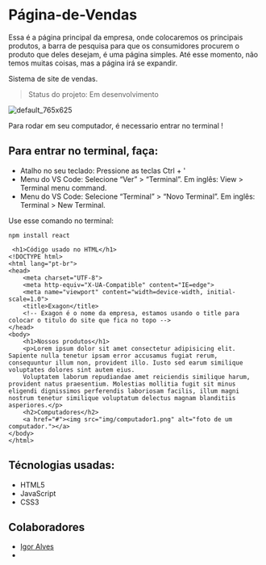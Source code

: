# Página-de-Vendas
Essa é a página principal da empresa, onde colocaremos os principais produtos, a barra de pesquisa para que os consumidores procurem o produto que deles desejam, é uma página simples. Até esse momento, não temos muitas coisas, mas a página irá se expandir.


Sistema de site de vendas.

> Status do projeto: Em desenvolvimento


![default_765x625](https://user-images.githubusercontent.com/110192250/228720545-0f37c5e0-10db-427d-9e6b-9ae7b6a0d7ec.png)



Para rodar em seu computador, é necessario entrar no terminal !

## Para entrar no terminal, faça:              

* Atalho no seu teclado: Pressione as teclas Ctrl + '
* Menu do VS Code: Selecione “Ver” > “Terminal”. Em inglês: View > Terminal menu command.
* Menu do VS Code: Selecione “Terminal” > “Novo Terminal”. Em inglês: Terminal > New Terminal.


Use esse comando no terminal:
```
npm install react
```



```
 <h1>Código usado no HTML</h1>
<!DOCTYPE html>
<html lang="pt-br">
<head>
    <meta charset="UTF-8">
    <meta http-equiv="X-UA-Compatible" content="IE=edge">
    <meta name="viewport" content="width=device-width, initial-scale=1.0">
    <title>Exagon</title>
    <!-- Exagon é o nome da empresa, estamos usando o title para colocar o titulo do site que fica no topo -->
</head>
<body>
    <h1>Nossos produtos</h1>
    <p>Lorem ipsum dolor sit amet consectetur adipisicing elit. Sapiente nulla tenetur ipsam error accusamus fugiat rerum, consequuntur illum non, provident illo. Iusto sed earum similique voluptates dolores sint autem eius.
    Voluptatem laborum repudiandae amet reiciendis similique harum, provident natus praesentium. Molestias mollitia fugit sit minus eligendi dignissimos perferendis laboriosam facilis, illum magni nostrum tenetur similique voluptatum delectus magnam blanditiis asperiores.</p>
    <h2>Computadores</h2>
    <a href="#"><img src="img/computador1.png" alt="foto de um computador."></a>
</body>
</html>
```

## Técnologias usadas:
 * HTML5
 * JavaScript
 * CSS3

## Colaboradores 
* <a href="https://github.com/oigao">Igor Alves</a>
* <a href=""></a>




